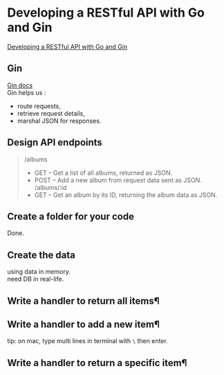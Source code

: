 # Developing a RESTful API with Go and Gin
[Developing a RESTful API with Go and Gin](https://go.dev/doc/tutorial/web-service-gin)  

## Gin
[Gin docs](https://gin-gonic.com/docs/)  
Gin helps us :  
* route requests, 
* retrieve request details, 
* marshal JSON for responses.

## Design API endpoints

> /albums
> * GET – Get a list of all albums, returned as JSON.
> * POST – Add a new album from request data sent as JSON.
> /albums/:id
> * GET – Get an album by its ID, returning the album data as JSON.

## Create a folder for your code
Done.  

## Create the data
using data in memory.  
need DB in real-life.  

## Write a handler to return all items¶

## Write a handler to add a new item¶
tip: on mac, type multi lines in terminal with `\` then enter.  

## Write a handler to return a specific item¶

